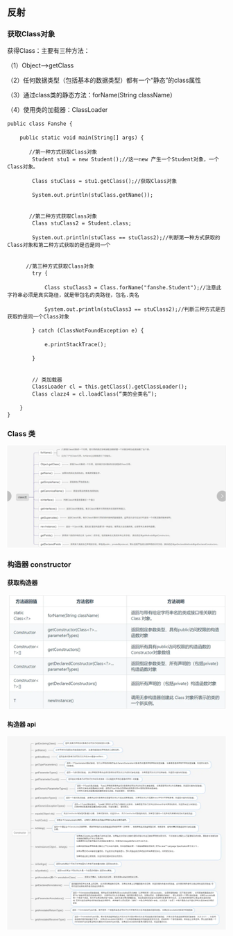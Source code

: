 ## 反射

### 获取Class对象
获得Class：主要有三种方法：

（1）Object–>getClass

（2）任何数据类型（包括基本的数据类型）都有一个“静态”的class属性

（3）通过class类的静态方法：forName(String className）


（4）使用类的加载器：ClassLoader


```
public class Fanshe {

    public static void main(String[] args) {

       //第一种方式获取Class对象
        Student stu1 = new Student();//这一new 产生一个Student对象，一个Class对象。

        Class stuClass = stu1.getClass();//获取Class对象

        System.out.println(stuClass.getName());
      

       //第二种方式获取Class对象
        Class stuClass2 = Student.class;

        System.out.println(stuClass == stuClass2);//判断第一种方式获取的Class对象和第二种方式获取的是否是同一个

      
      //第三种方式获取Class对象
        try {

            Class stuClass3 = Class.forName("fanshe.Student");//注意此字符串必须是真实路径，就是带包名的类路径，包名.类名

            System.out.println(stuClass3 == stuClass2);//判断三种方式是否获取的是同一个Class对象

        } catch (ClassNotFoundException e) {

            e.printStackTrace();

        }


        // 类加载器
        ClassLoader cl = this.getClass().getClassLoader();
        Class clazz4 = cl.loadClass(“类的全类名”);

    }
}

```

### Class 类
![Alt text]( ../images/java-reflection/reflection-1.png)



### 构造器 constructor

#### 获取构造器

![alt text](../images/java-reflection/constructor.png)


#### 构造器 api
![alt text]( ../images/java-reflection/constructor-api.png)